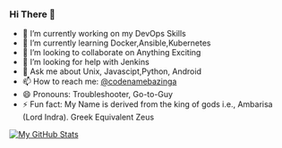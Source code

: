 ### Hi There 👋



- 🔭 I’m currently working on my DevOps Skills
- 🌱 I’m currently learning Docker,Ansible,Kubernetes
- 👯 I’m looking to collaborate on Anything Exciting
- 🤔 I’m looking for help with Jenkins
- 💬 Ask me about Unix, Javascipt,Python, Android
- 📫 How to reach me: [@codenamebazinga](https://twitter.com/codenamebazinga)
- 😄 Pronouns: Troubleshooter, Go-to-Guy
- ⚡ Fun fact: My Name is derived from the king of gods i.e., Ambarisa (Lord Indra). Greek Equivalent Zeus


[![My GitHub Stats](https://github-readme-stats.vercel.app/api/?username=Amrish-Sharma&count_private=true&theme=tokyonight&showicons=true)]()
